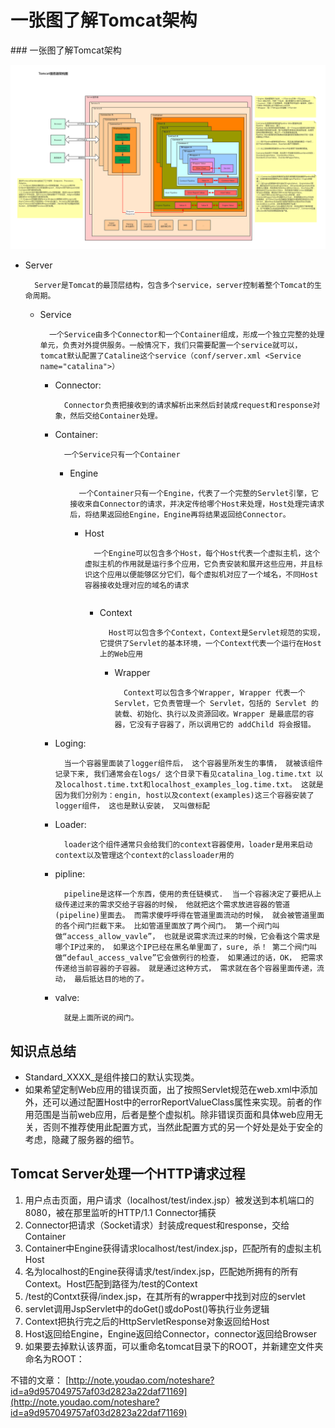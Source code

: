 # 一张图了解Tomcat架构

 \#\#\# 一张图了解Tomcat架构

![Tomcat Architecture](../.gitbook/assets/Tomcat_Architecture.png)

* Server

  ```text
    Server是Tomcat的最顶层结构，包含多个service，server控制着整个Tomcat的生命周期。
  ```

  * Service

    ```text
      一个Service由多个Connector和一个Container组成，形成一个独立完整的处理单元，负责对外提供服务。一般情况下，我们只需要配置一个service就可以，tomcat默认配置了Cataline这个service（conf/server.xml <Service name="catalina">）
    ```

    * Connector:

      ```text
        Connector负责把接收到的请求解析出来然后封装成request和response对象，然后交给Container处理。
      ```

    * Container:

      ```text
        一个Service只有一个Container
      ```

      * Engine

        ```text
          一个Container只有一个Engine，代表了一个完整的Servlet引擎，它接收来自Connector的请求，并决定传给哪个Host来处理，Host处理完请求后，将结果返回给Engine，Engine再将结果返回给Connector。
        ```

        * Host

          ```text
            一个Engine可以包含多个Host，每个Host代表一个虚拟主机，这个虚拟主机的作用就是运行多个应用，它负责安装和展开这些应用，并且标识这个应用以便能够区分它们，每个虚拟机对应了一个域名，不同Host容器接收处理对应的域名的请求
          ```

          ```text

          ```

          * Context

            ```text
              Host可以包含多个Context，Context是Servlet规范的实现，它提供了Servlet的基本环境，一个Context代表一个运行在Host上的Web应用
            ```

            * Wrapper

              ```text
                Context可以包含多个Wrapper, Wrapper 代表一个 Servlet，它负责管理一个 Servlet，包括的 Servlet 的装载、初始化、执行以及资源回收。Wrapper 是最底层的容器，它没有子容器了，所以调用它的 addChild 将会报错。
              ```

    * Loging:

      ```text
        当一个容器里面装了logger组件后， 这个容器里所发生的事情， 就被该组件记录下来, 我们通常会在logs/ 这个目录下看见catalina_log.time.txt 以及localhost.time.txt和localhost_examples_log.time.txt。 这就是因为我们分别为：engin, host以及context(examples)这三个容器安装了logger组件， 这也是默认安装， 又叫做标配
      ```

    * Loader:

      ```text
        loader这个组件通常只会给我们的context容器使用，loader是用来启动context以及管理这个context的classloader用的
      ```

    * pipline:

      ```text
        pipeline是这样一个东西，使用的责任链模式.  当一个容器决定了要把从上级传递过来的需求交给子容器的时候， 他就把这个需求放进容器的管道(pipeline)里面去。 而需求傻呼呼得在管道里面流动的时候， 就会被管道里面的各个阀门拦截下来。 比如管道里面放了两个阀门。 第一个阀门叫做“access_allow_vavle”， 也就是说需求流过来的时候，它会看这个需求是哪个IP过来的， 如果这个IP已经在黑名单里面了，sure, 杀！ 第二个阀门叫做“defaul_access_valve”它会做例行的检查， 如果通过的话，OK， 把需求传递给当前容器的子容器。 就是通过这种方式， 需求就在各个容器里面传递，流动， 最后抵达目的地的了。
      ```

    * valve:

      ```text
        就是上面所说的阀门。
      ```

## 知识点总结

* Standard_XXXX_是组件接口的默认实现类。
* 如果希望定制Web应用的错误页面，出了按照Servlet规范在web.xml中添加外，还可以通过配置Host中的errorReportValueClass属性来实现。前者的作用范围是当前web应用，后者是整个虚拟机。除非错误页面和具体web应用无关，否则不推荐使用此配置方式，当然此配置方式的另一个好处是处于安全的考虑，隐藏了服务器的细节。

## Tomcat Server处理一个HTTP请求过程

1. 用户点击页面，用户请求（localhost/test/index.jsp）被发送到本机端口的8080，被在那里监听的HTTP/1.1 Connector捕获
2. Connector把请求（Socket请求）封装成request和response，交给Container
3. Container中Engine获得请求localhost/test/index.jsp，匹配所有的虚拟主机Host
4. 名为localhost的Engine获得请求/test/index.jsp，匹配她所拥有的所有Context。Host匹配到路径为/test的Context
5. /test的Contxt获得/index.jsp，在其所有的wrapper中找到对应的servlet
6. servlet调用JspServlet中的doGet\(\)或doPost\(\)等执行业务逻辑
7. Context把执行完之后的HttpServletResponse对象返回给Host
8. Host返回给Engine，Engine返回给Connector，connector返回给Browser
9. 如果要去掉默认该界面，可以重命名tomcat目录下的ROOT，并新建空文件夹命名为ROOT：

不错的文章： [http://note.youdao.com/noteshare?id=a9d957049757af03d2823a22daf71169](http://note.youdao.com/noteshare?id=a9d957049757af03d2823a22daf71169)

